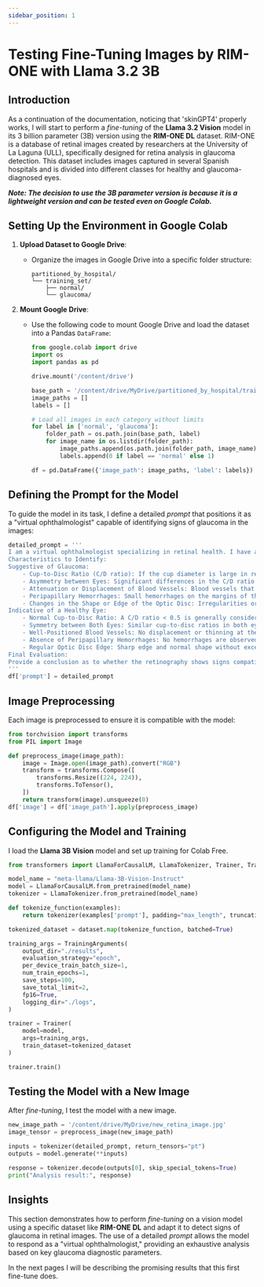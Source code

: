 ```yaml
---
sidebar_position: 1
---
```


# Testing Fine-Tuning Images by RIM-ONE with Llama 3.2 3B

## Introduction
As a continuation of the documentation, noticing that 'skinGPT4' properly works, I will start to perform a *fine-tuning* of the **Llama 3.2 Vision** model in its 3 billion parameter (3B) version using the **RIM-ONE DL** dataset. RIM-ONE is a database of retinal images created by researchers at the University of La Laguna (ULL), specifically designed for retina analysis in glaucoma detection. This dataset includes images captured in several Spanish hospitals and is divided into different classes for healthy and glaucoma-diagnosed eyes.

_**Note: The decision to use the 3B parameter version is because it is a lightweight version and can be tested even on Google Colab.**_

## Setting Up the Environment in Google Colab

1. **Upload Dataset to Google Drive**: 
   - Organize the images in Google Drive into a specific folder structure:
     ```
     partitioned_by_hospital/
     └── training_set/
         ├── normal/
         └── glaucoma/
     ```

2. **Mount Google Drive**:
   - Use the following code to mount Google Drive and load the dataset into a Pandas `DataFrame`:
     ```python
     from google.colab import drive
     import os
     import pandas as pd

     drive.mount('/content/drive')

     base_path = '/content/drive/MyDrive/partitioned_by_hospital/training_set'
     image_paths = []
     labels = []

     # Load all images in each category without limits
     for label in ['normal', 'glaucoma']:
         folder_path = os.path.join(base_path, label)
         for image_name in os.listdir(folder_path):
             image_paths.append(os.path.join(folder_path, image_name))
             labels.append(0 if label == 'normal' else 1)

     df = pd.DataFrame({'image_path': image_paths, 'label': labels})
     ```

## Defining the Prompt for the Model
To guide the model in its task, I define a detailed *prompt* that positions it as a "virtual ophthalmologist" capable of identifying signs of glaucoma in the images:

```python
detailed_prompt = '''
I am a virtual ophthalmologist specializing in retinal health. I have a retinal image (retinography) that I want to analyze to determine if the patient shows signs of glaucoma or if it is a healthy eye. The retinography shows the optic disc and blood vessels.
Characteristics to Identify:
Suggestive of Glaucoma:
    - Cup-to-Disc Ratio (C/D ratio): If the cup diameter is large in relation to the disc (C/D ratio > 0.6), it may indicate glaucoma.
    - Asymmetry between Eyes: Significant differences in the C/D ratio between both eyes can be a risk sign.
    - Attenuation or Displacement of Blood Vessels: Blood vessels that are displaced or thinned at the edge of the optic disc are characteristic of advanced glaucoma.
    - Peripapillary Hemorrhages: Small hemorrhages on the margins of the optic disc may indicate glaucomatous damage.
    - Changes in the Shape or Edge of the Optic Disc: Irregularities or a deeper-than-normal excavation at the edge of the optic disc.
Indicative of a Healthy Eye:
    - Normal Cup-to-Disc Ratio: A C/D ratio < 0.5 is generally considered normal.
    - Symmetry between Both Eyes: Similar cup-to-disc ratios in both eyes reduce the likelihood of glaucoma.
    - Well-Positioned Blood Vessels: No displacement or thinning at the edge of the optic disc.
    - Absence of Peripapillary Hemorrhages: No hemorrhages are observed on the margins of the optic disc.
    - Regular Optic Disc Edge: Sharp edge and normal shape without excessive excavation.
Final Evaluation:
Provide a conclusion as to whether the retinography shows signs compatible with glaucoma, indicating the estimated probability and the parameters on which you base your assessment. If the probability is low, state directly that the image does not present glaucoma due to the low estimated percentage.
'''
df['prompt'] = detailed_prompt
```

## Image Preprocessing
Each image is preprocessed to ensure it is compatible with the model:

```python
from torchvision import transforms
from PIL import Image

def preprocess_image(image_path):
    image = Image.open(image_path).convert("RGB")
    transform = transforms.Compose([
        transforms.Resize((224, 224)),
        transforms.ToTensor(),
    ])
    return transform(image).unsqueeze(0)
df['image'] = df['image_path'].apply(preprocess_image)
```

## Configuring the Model and Training
I load the **Llama 3B Vision** model and set up training for Colab Free.

```python
from transformers import LlamaForCausalLM, LlamaTokenizer, Trainer, TrainingArguments

model_name = "meta-llama/Llama-3B-Vision-Instruct"
model = LlamaForCausalLM.from_pretrained(model_name)
tokenizer = LlamaTokenizer.from_pretrained(model_name)

def tokenize_function(examples):
    return tokenizer(examples['prompt'], padding="max_length", truncation=True, max_length=256)

tokenized_dataset = dataset.map(tokenize_function, batched=True)

training_args = TrainingArguments(
    output_dir="./results",
    evaluation_strategy="epoch",
    per_device_train_batch_size=1,
    num_train_epochs=1,
    save_steps=100,
    save_total_limit=2,
    fp16=True,
    logging_dir="./logs",
)

trainer = Trainer(
    model=model,
    args=training_args,
    train_dataset=tokenized_dataset
)

trainer.train()
```

## Testing the Model with a New Image
After *fine-tuning*, I test the model with a new image.

```python
new_image_path = '/content/drive/MyDrive/new_retina_image.jpg'
image_tensor = preprocess_image(new_image_path)

inputs = tokenizer(detailed_prompt, return_tensors="pt")
outputs = model.generate(**inputs)

response = tokenizer.decode(outputs[0], skip_special_tokens=True)
print("Analysis result:", response)
```

## Insights
This section demonstrates how to perform *fine-tuning* on a vision model using a specific dataset like **RIM-ONE DL** and adapt it to detect signs of glaucoma in retinal images. The use of a detailed *prompt* allows the model to respond as a "virtual ophthalmologist," providing an exhaustive analysis based on key glaucoma diagnostic parameters.

In the next pages I will be describing the promising results that this first fine-tune does.

